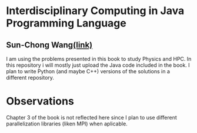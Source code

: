 # Interdisciplinary Computing in Java Programming Language
## Sun-Chong Wang[(link)](https://www.amazon.com/Interdisciplinary-Computing-Programming-International-Engineering/dp/1402075138)

I am using the problems presented in this book to study Physics and HPC. In this repository i will mostly just upload the Java code included in the book. I plan to write Python (and maybe C++) versions of the solutions in a different repository.

# Observations
Chapter 3 of the book is not reflected here since I plan to use different parallelization libraries (liken MPI) when aplicable.
